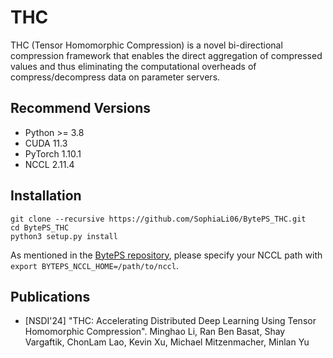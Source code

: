 # THC

THC (Tensor Homomorphic Compression) is a novel bi-directional compression framework that enables the direct aggregation of compressed values and thus eliminating the computational overheads of compress/decompress data on parameter servers.

## Recommend Versions
+ Python >= 3.8
+ CUDA 11.3
+ PyTorch 1.10.1
+ NCCL 2.11.4

## Installation
```
git clone --recursive https://github.com/SophiaLi06/BytePS_THC.git
cd BytePS_THC
python3 setup.py install
```
As mentioned in the [BytePS repository](https://github.com/bytedance/byteps), please specify your NCCL path with `export BYTEPS_NCCL_HOME=/path/to/nccl`.

## Publications

+ [NSDI'24] "THC: Accelerating Distributed Deep Learning Using Tensor Homomorphic Compression". Minghao Li, Ran Ben Basat, Shay Vargaftik, ChonLam Lao, Kevin Xu, Michael Mitzenmacher, Minlan Yu 
